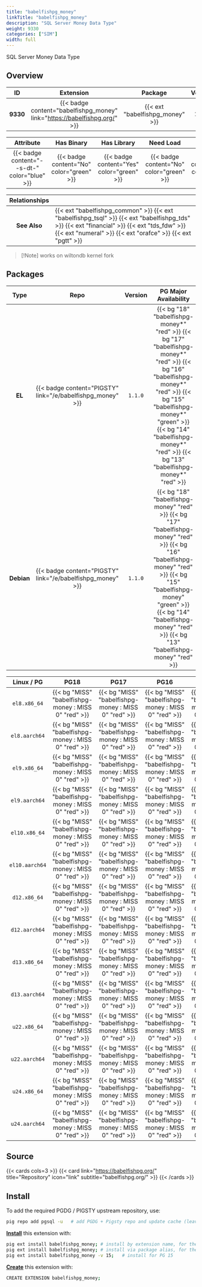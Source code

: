 ```yaml
---
title: "babelfishpg_money"
linkTitle: "babelfishpg_money"
description: "SQL Server Money Data Type"
weight: 9330
categories: ["SIM"]
width: full
---
```


SQL Server Money Data Type


## Overview

|    ID    | Extension |  Package   | Version |        Category        |           License            |       Language       |
|:--------:|:---------:|:----------:|:-------:|:----------------------:|:----------------------------:|:--------------------:|
| **9330** | {{< badge content="babelfishpg_money" link="https://babelfishpg.org/" >}} | {{< ext "babelfishpg_money" >}} | `1.1.0` | {{< category "SIM" >}} | {{< license "Apache-2.0" >}} | {{< language "C" >}} |


|  Attribute | Has Binary | Has Library | Need Load | Has DDL | Relocatable | Trusted |
|:----------:|:----------:|:-----------:|:---------:|:-------:|:-----------:|:-------:|
| {{< badge content="--s-dt-" color="blue" >}} | {{< badge content="No" color="green" >}} | {{< badge content="Yes" color="green" >}} | {{< badge content="No" color="green" >}} | {{< badge content="Yes" color="green" >}} | {{< badge content="no" color="red" >}} | {{< badge content="yes" color="green" >}} |


| **Relationships** |   |
|:-----------------:|:----|
|   **See Also**    | {{< ext "babelfishpg_common" >}} {{< ext "babelfishpg_tsql" >}} {{< ext "babelfishpg_tds" >}} {{< ext "financial" >}} {{< ext "tds_fdw" >}} {{< ext "numeral" >}} {{< ext "orafce" >}} {{< ext "pgtt" >}} |

> [!Note] works on wiltondb kernel fork


## Packages

| Type | Repo | Version | PG Major Availability | Package Pattern | Dependencies |
|:----:|:----:|:-------:|:---------------------:|:----------------|:------------:|
| **EL** | {{< badge content="PIGSTY" link="/e/babelfishpg_money" >}} | `1.1.0` | {{< bg "18" "babelfishpg-money*" "red" >}} {{< bg "17" "babelfishpg-money*" "red" >}} {{< bg "16" "babelfishpg-money*" "red" >}} {{< bg "15" "babelfishpg-money*" "green" >}} {{< bg "14" "babelfishpg-money*" "red" >}} {{< bg "13" "babelfishpg-money*" "red" >}} | `babelfishpg-money*` | - |
| **Debian** | {{< badge content="PIGSTY" link="/e/babelfishpg_money" >}} | `1.1.0` | {{< bg "18" "babelfishpg-money" "red" >}} {{< bg "17" "babelfishpg-money" "red" >}} {{< bg "16" "babelfishpg-money" "red" >}} {{< bg "15" "babelfishpg-money" "green" >}} {{< bg "14" "babelfishpg-money" "red" >}} {{< bg "13" "babelfishpg-money" "red" >}} | `babelfishpg-money` | - |


| **Linux** / **PG** |                  **PG18**                   |                  **PG17**                   |                  **PG16**                   |                  **PG15**                   |                  **PG14**                   |                  **PG13**                   |
|:------------------:|:-------------------------------------------:|:-------------------------------------------:|:-------------------------------------------:|:-------------------------------------------:|:-------------------------------------------:|:-------------------------------------------:|
|    `el8.x86_64`    |      {{< bg "MISS" "babelfishpg-money : MISS 0" "red" >}}      |      {{< bg "MISS" "babelfishpg-money : MISS 0" "red" >}}      |      {{< bg "MISS" "babelfishpg-money : MISS 0" "red" >}}      |      {{< bg "MISS" "babelfishpg-money : MISS 0" "red" >}}      |      {{< bg "MISS" "babelfishpg-money : MISS 0" "red" >}}      |      {{< bg "MISS" "babelfishpg-money : MISS 0" "red" >}}      |
|    `el8.aarch64`    |      {{< bg "MISS" "babelfishpg-money : MISS 0" "red" >}}      |      {{< bg "MISS" "babelfishpg-money : MISS 0" "red" >}}      |      {{< bg "MISS" "babelfishpg-money : MISS 0" "red" >}}      |      {{< bg "MISS" "babelfishpg-money : MISS 0" "red" >}}      |      {{< bg "MISS" "babelfishpg-money : MISS 0" "red" >}}      |      {{< bg "MISS" "babelfishpg-money : MISS 0" "red" >}}      |
|    `el9.x86_64`    |      {{< bg "MISS" "babelfishpg-money : MISS 0" "red" >}}      |      {{< bg "MISS" "babelfishpg-money : MISS 0" "red" >}}      |      {{< bg "MISS" "babelfishpg-money : MISS 0" "red" >}}      |      {{< bg "MISS" "babelfishpg-money : MISS 0" "red" >}}      |      {{< bg "MISS" "babelfishpg-money : MISS 0" "red" >}}      |      {{< bg "MISS" "babelfishpg-money : MISS 0" "red" >}}      |
|    `el9.aarch64`    |      {{< bg "MISS" "babelfishpg-money : MISS 0" "red" >}}      |      {{< bg "MISS" "babelfishpg-money : MISS 0" "red" >}}      |      {{< bg "MISS" "babelfishpg-money : MISS 0" "red" >}}      |      {{< bg "MISS" "babelfishpg-money : MISS 0" "red" >}}      |      {{< bg "MISS" "babelfishpg-money : MISS 0" "red" >}}      |      {{< bg "MISS" "babelfishpg-money : MISS 0" "red" >}}      |
|    `el10.x86_64`    |      {{< bg "MISS" "babelfishpg-money : MISS 0" "red" >}}      |      {{< bg "MISS" "babelfishpg-money : MISS 0" "red" >}}      |      {{< bg "MISS" "babelfishpg-money : MISS 0" "red" >}}      |      {{< bg "MISS" "babelfishpg-money : MISS 0" "red" >}}      |      {{< bg "MISS" "babelfishpg-money : MISS 0" "red" >}}      |      {{< bg "MISS" "babelfishpg-money : MISS 0" "red" >}}      |
|    `el10.aarch64`    |      {{< bg "MISS" "babelfishpg-money : MISS 0" "red" >}}      |      {{< bg "MISS" "babelfishpg-money : MISS 0" "red" >}}      |      {{< bg "MISS" "babelfishpg-money : MISS 0" "red" >}}      |      {{< bg "MISS" "babelfishpg-money : MISS 0" "red" >}}      |      {{< bg "MISS" "babelfishpg-money : MISS 0" "red" >}}      |      {{< bg "MISS" "babelfishpg-money : MISS 0" "red" >}}      |
|    `d12.x86_64`    |      {{< bg "MISS" "babelfishpg-money : MISS 0" "red" >}}      |      {{< bg "MISS" "babelfishpg-money : MISS 0" "red" >}}      |      {{< bg "MISS" "babelfishpg-money : MISS 0" "red" >}}      |      {{< bg "MISS" "babelfishpg-money : MISS 0" "red" >}}      |      {{< bg "MISS" "babelfishpg-money : MISS 0" "red" >}}      |      {{< bg "MISS" "babelfishpg-money : MISS 0" "red" >}}      |
|    `d12.aarch64`    |      {{< bg "MISS" "babelfishpg-money : MISS 0" "red" >}}      |      {{< bg "MISS" "babelfishpg-money : MISS 0" "red" >}}      |      {{< bg "MISS" "babelfishpg-money : MISS 0" "red" >}}      |      {{< bg "MISS" "babelfishpg-money : MISS 0" "red" >}}      |      {{< bg "MISS" "babelfishpg-money : MISS 0" "red" >}}      |      {{< bg "MISS" "babelfishpg-money : MISS 0" "red" >}}      |
|    `d13.x86_64`    |      {{< bg "MISS" "babelfishpg-money : MISS 0" "red" >}}      |      {{< bg "MISS" "babelfishpg-money : MISS 0" "red" >}}      |      {{< bg "MISS" "babelfishpg-money : MISS 0" "red" >}}      |      {{< bg "MISS" "babelfishpg-money : MISS 0" "red" >}}      |      {{< bg "MISS" "babelfishpg-money : MISS 0" "red" >}}      |      {{< bg "MISS" "babelfishpg-money : MISS 0" "red" >}}      |
|    `d13.aarch64`    |      {{< bg "MISS" "babelfishpg-money : MISS 0" "red" >}}      |      {{< bg "MISS" "babelfishpg-money : MISS 0" "red" >}}      |      {{< bg "MISS" "babelfishpg-money : MISS 0" "red" >}}      |      {{< bg "MISS" "babelfishpg-money : MISS 0" "red" >}}      |      {{< bg "MISS" "babelfishpg-money : MISS 0" "red" >}}      |      {{< bg "MISS" "babelfishpg-money : MISS 0" "red" >}}      |
|    `u22.x86_64`    |      {{< bg "MISS" "babelfishpg-money : MISS 0" "red" >}}      |      {{< bg "MISS" "babelfishpg-money : MISS 0" "red" >}}      |      {{< bg "MISS" "babelfishpg-money : MISS 0" "red" >}}      |      {{< bg "MISS" "babelfishpg-money : MISS 0" "red" >}}      |      {{< bg "MISS" "babelfishpg-money : MISS 0" "red" >}}      |      {{< bg "MISS" "babelfishpg-money : MISS 0" "red" >}}      |
|    `u22.aarch64`    |      {{< bg "MISS" "babelfishpg-money : MISS 0" "red" >}}      |      {{< bg "MISS" "babelfishpg-money : MISS 0" "red" >}}      |      {{< bg "MISS" "babelfishpg-money : MISS 0" "red" >}}      |      {{< bg "MISS" "babelfishpg-money : MISS 0" "red" >}}      |      {{< bg "MISS" "babelfishpg-money : MISS 0" "red" >}}      |      {{< bg "MISS" "babelfishpg-money : MISS 0" "red" >}}      |
|    `u24.x86_64`    |      {{< bg "MISS" "babelfishpg-money : MISS 0" "red" >}}      |      {{< bg "MISS" "babelfishpg-money : MISS 0" "red" >}}      |      {{< bg "MISS" "babelfishpg-money : MISS 0" "red" >}}      |      {{< bg "MISS" "babelfishpg-money : MISS 0" "red" >}}      |      {{< bg "MISS" "babelfishpg-money : MISS 0" "red" >}}      |      {{< bg "MISS" "babelfishpg-money : MISS 0" "red" >}}      |
|    `u24.aarch64`    |      {{< bg "MISS" "babelfishpg-money : MISS 0" "red" >}}      |      {{< bg "MISS" "babelfishpg-money : MISS 0" "red" >}}      |      {{< bg "MISS" "babelfishpg-money : MISS 0" "red" >}}      |      {{< bg "MISS" "babelfishpg-money : MISS 0" "red" >}}      |      {{< bg "MISS" "babelfishpg-money : MISS 0" "red" >}}      |      {{< bg "MISS" "babelfishpg-money : MISS 0" "red" >}}      |


## Source

{{< cards cols=3 >}}
{{< card link="https://babelfishpg.org/" title="Repository" icon="link" subtitle="babelfishpg.org/" >}}
{{< /cards >}}


## Install

To add the required PGDG / PIGSTY upstream repository, use:

```bash
pig repo add pgsql -u   # add PGDG + Pigsty repo and update cache (leave existing repos)
```

[**Install**](https://ext.pgsty.com/usage/install) this extension with:

```bash
pig ext install babelfishpg_money; # install by extension name, for the current active PG version
pig ext install babelfishpg_money; # install via package alias, for the active PG version
pig ext install babelfishpg_money -v 15;   # install for PG 15

```

[**Create**](https://ext.pgsty.com/usage/create) this extension with:

```bash
CREATE EXTENSION babelfishpg_money;
```

